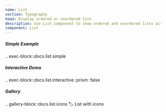 ```yaml
---
name: List
section: Typography
head: Display ordered or unordered list.
description: Use List component to show ordered and unordered lists with icon support.
component: List
---
```


##### Simple Example

.. exec-block::docs.list.simple

##### Interactive Demo

.. exec-block::docs.list.interactive
    :prism: false

##### Gallery

.. gallery-block::docs.list.icons
    :label: List with icons
